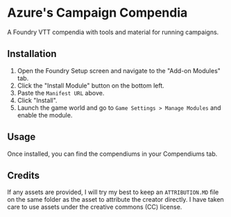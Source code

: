 # Azure's Campaign Compendia

A Foundry VTT compendia with tools and material for running campaigns.

## Installation

1. Open the Foundry Setup screen and navigate to the "Add-on Modules" tab.
2. Click the "Install Module" button on the bottom left.
3. Paste the `Manifest URL` above.
4. Click "Install".
5. Launch the game world and go to `Game Settings > Manage Modules` and enable the module.

## Usage

Once installed, you can find the compendiums in your Compendiums tab. 

## Credits

If any assets are provided, I will try my best to keep an `ATTRIBUTION.MD` file on the same folder as the asset to attribute the creator directly. I have taken care to use assets under the creative commons (CC) license.
